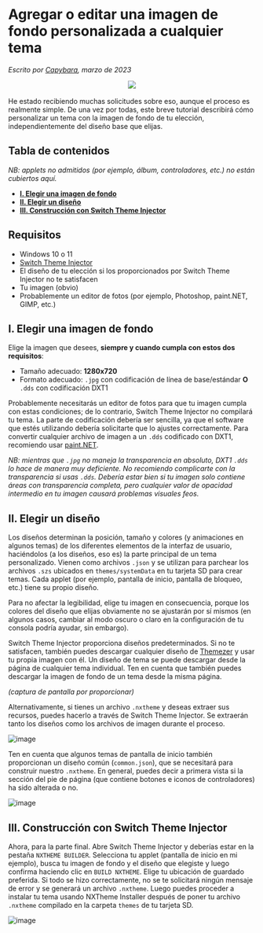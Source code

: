 # Agregar o editar una imagen de fondo personalizada a cualquier tema

*Escrito por [Capybara](https://themezer.net/creators/382997176307154945), marzo de 2023*

<div align="center">
<img src="https://avatars.githubusercontent.com/u/65415089?s=200&v=4" />
</div>

<br />
He estado recibiendo muchas solicitudes sobre eso, aunque el proceso es realmente simple. De una vez por todas, este breve tutorial describirá cómo personalizar un tema con la imagen de fondo de tu elección, independientemente del diseño base que elijas.

## Tabla de contenidos

*NB: applets no admitidos (por ejemplo, álbum, controladores, etc.) no están cubiertos aquí.*

- **[I. Elegir una imagen de fondo](##i-elegir-una-imagen-de-fondo)**
- **[II. Elegir un diseño](#ii-elegir-un-dise%C3%B1o)**
- **[III. Construcción con Switch Theme Injector](#iii-construcci%C3%B3n-con-switch-theme-injector)**

## Requisitos

- Windows 10 o 11
- [Switch Theme Injector](https://github.com/exelix11/SwitchThemeInjector/releases)
- El diseño de tu elección si los proporcionados por Switch Theme Injector no te satisfacen
- Tu imagen (obvio)
- Probablemente un editor de fotos (por ejemplo, Photoshop, paint.NET, GIMP, etc.)

## I. Elegir una imagen de fondo

Elige la imagen que desees, **siempre y cuando cumpla con estos dos requisitos**:

- Tamaño adecuado: **1280x720**
- Formato adecuado: `.jpg` con codificación de línea de base/estándar **O** `.dds` con codificación DXT1

Probablemente necesitarás un editor de fotos para que tu imagen cumpla con estas condiciones; de lo contrario, Switch Theme Injector no compilará tu tema. La parte de codificación debería ser sencilla, ya que el software que estés utilizando debería solicitarte que lo ajustes correctamente. Para convertir cualquier archivo de imagen a un `.dds` codificado con DXT1, recomiendo usar [paint.NET](https://www.getpaint.net/download.html#download).

*NB: mientras que `.jpg` no maneja la transparencia en absoluto, DXT1 `.dds` lo hace de manera muy deficiente. No recomiendo complicarte con la transparencia si usas `.dds`. Debería estar bien si tu imagen solo contiene áreas con transparencia completa, pero cualquier valor de opacidad intermedio en tu imagen causará problemas visuales feos.*

## II. Elegir un diseño

Los diseños determinan la posición, tamaño y colores (y animaciones en algunos temas) de los diferentes elementos de la interfaz de usuario, haciéndolos (a los diseños, eso es) la parte principal de un tema personalizado. Vienen como archivos `.json` y se utilizan para parchear los archivos `.szs` ubicados en `themes/systemData` en tu tarjeta SD para crear temas. Cada applet (por ejemplo, pantalla de inicio, pantalla de bloqueo, etc.) tiene su propio diseño.

Para no afectar la legibilidad, elige tu imagen en consecuencia, porque los colores del diseño que elijas obviamente no se ajustarán por sí mismos (en algunos casos, cambiar al modo oscuro o claro en la configuración de tu consola podría ayudar, sin embargo).

Switch Theme Injector proporciona diseños predeterminados. Si no te satisfacen, también puedes descargar cualquier diseño de [Themezer](https://themezer.net/) y usar tu propia imagen con él. Un diseño de tema se puede descargar desde la página de cualquier tema individual. Ten en cuenta que también puedes descargar la imagen de fondo de un tema desde la misma página.

*(captura de pantalla por proporcionar)*

Alternativamente, si tienes un archivo `.nxtheme` y deseas extraer sus recursos, puedes hacerlo a través de Switch Theme Injector. Se extraerán tanto los diseños como los archivos de imagen durante el proceso.

![image](https://github.com/ElGatoFiestero/TutorialTemasNintendoSwitch/assets/159089859/2d01962d-549d-4755-88c2-bfaf20698b59)


Ten en cuenta que algunos temas de pantalla de inicio también proporcionan un diseño común (`common.json`), que se necesitará para construir nuestro `.nxtheme`. En general, puedes decir a primera vista si la sección del pie de página (que contiene botones e iconos de controladores) ha sido alterada o no.

![image](https://github.com/ElGatoFiestero/TutorialTemasNintendoSwitch/assets/159089859/1bb21b74-920e-4d57-8e9f-8c967750b89a)


## III. Construcción con Switch Theme Injector

Ahora, para la parte final. Abre Switch Theme Injector y deberías estar en la pestaña `NXTHEME BUILDER`. Selecciona tu applet (pantalla de inicio en mi ejemplo), busca tu imagen de fondo y el diseño que elegiste y luego confirma haciendo clic en `BUILD NXTHEME`. Elige tu ubicación de guardado preferida. Si todo se hizo correctamente, no se te solicitará ningún mensaje de error y se generará un archivo `.nxtheme`. Luego puedes proceder a instalar tu tema usando NXTheme Installer después de poner tu archivo `.nxtheme` compilado en la carpeta `themes` de tu tarjeta SD.

![image](https://github.com/ElGatoFiestero/TutorialTemasNintendoSwitch/assets/159089859/4f60ba5d-d9f8-4c66-8a4a-797cf653786b)


